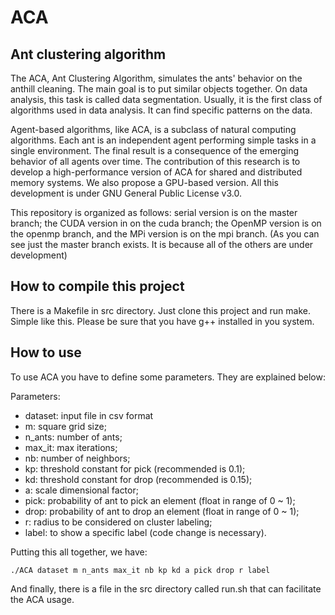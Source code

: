 # ACA

## Ant clustering algorithm

The ACA, Ant Clustering Algorithm, simulates the ants' behavior on the anthill cleaning. The main goal is to put similar objects together. On data analysis, this task is called data segmentation. Usually, it is the first class of algorithms used in data analysis. It can find specific patterns on the data.

Agent-based algorithms, like ACA, is a subclass of natural computing algorithms. Each ant is an independent agent performing simple tasks in a single environment. The final result is a consequence of the emerging behavior of all agents over time.
The contribution of this research is to develop a high-performance version of ACA for shared and distributed memory systems. We also propose a GPU-based version. All this development is under GNU General Public License v3.0.

This repository is organized as follows: serial version is on the master branch; the CUDA version in on the cuda branch; the OpenMP version is on the openmp branch, and the MPi version is on the mpi branch. (As you can see just the master branch exists. It is because all of the others are under development)

## How to compile this project

There is a Makefile in src directory. Just clone this project and run make. Simple like this. Please be sure that you have g++ installed in you system.

## How to use

To use ACA you have to define some parameters. They are explained below:

Parameters:
  * dataset: input file in csv format
  * m: square grid size;
  * n_ants: number of ants;
  * max_it: max iterations;
  * nb: number of neighbors;
  * kp: threshold constant for pick (recommended is 0.1);
  * kd: threshold constant for drop (recommended is 0.15);
  * a: scale dimensional factor;
  * pick: probability of ant to pick an element (float in range of 0 ~ 1);
  * drop: probability of ant to drop an element (float in range of 0 ~ 1);
  * r: radius to be considered on cluster labeling;
  * label: to show a specific label (code change is necessary).

Putting this all together, we have:

 `./ACA dataset m n_ants max_it nb kp kd a pick drop r label`

And finally, there is a file in the src directory called run.sh that can facilitate the ACA usage.

